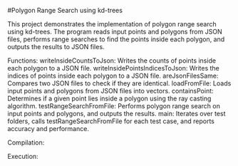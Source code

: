 #Polygon Range Search using kd-trees

This project demonstrates the implementation of polygon range search using kd-trees. The program reads input points and polygons from JSON files, performs range searches to find the points inside each polygon, and outputs the results to JSON files.

Functions:
writeInsideCountsToJson: Writes the counts of points inside each polygon to a JSON file.
writeInsidePointsIndicesToJson: Writes the indices of points inside each polygon to a JSON file.
areJsonFilesSame: Compares two JSON files to check if they are identical.
loadFromFile: Loads input points and polygons from JSON files into vectors.
containsPoint: Determines if a given point lies inside a polygon using the ray casting algorithm.
testRangeSearchFromFile: Performs polygon range search on input points and polygons, and outputs the results.
main: Iterates over test folders, calls testRangeSearchFromFile for each test case, and reports accuracy and performance.

Compilation:



Execution: